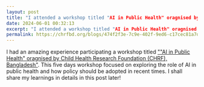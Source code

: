 ```yaml
---
layout: post
title: "I attended a workshop titled "AI in Public Health" oragnised by CHRF, Bangladesh"
date: 2024-06-01 00:32:13
excerpt: "I attended a workshop titled "AI in Public Health" oragnised by CHRF, Bangladesh
permalink: https://chrfbd.org/blogs/474f2f3e-7c9e-402f-9ed6-c17cec81a7d9
---
```


I had an amazing experience participating a workshop titled <a href="https://chrfbd.org/blogs/474f2f3e-7c9e-402f-9ed6-c17cec81a7d9">""AI in Public Health" oragnised by Child Health Research Foundation (CHRF), Bangladesh"</a>. This five days workshop focused on exploring the role of AI in public health and how policy should be adopted in recent times. I shall share my learnings in details in this post later!
